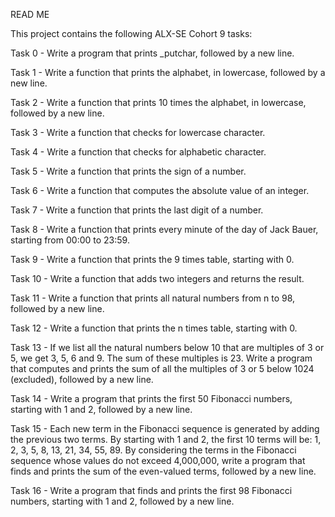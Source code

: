 READ ME

This project contains the following ALX-SE Cohort 9 tasks:

Task 0 - Write a program that prints _putchar, followed by a new line.

Task 1 - Write a function that prints the alphabet, in lowercase, followed by a new line.

Task 2 - Write a function that prints 10 times the alphabet, in lowercase, followed by a new line.

Task 3 - Write a function that checks for lowercase character.

Task 4 - Write a function that checks for alphabetic character.

Task 5 - Write a function that prints the sign of a number.

Task 6 - Write a function that computes the absolute value of an integer.

Task 7 - Write a function that prints the last digit of a number.

Task 8 - Write a function that prints every minute of the day of Jack Bauer, starting from 00:00 to 23:59.

Task 9 - Write a function that prints the 9 times table, starting with 0.

Task 10 - Write a function that adds two integers and returns the result.

Task 11 - Write a function that prints all natural numbers from n to 98, followed by a new line.

Task 12 - Write a function that prints the n times table, starting with 0.

Task 13 - If we list all the natural numbers below 10 that are multiples of 3 or 5, we get 3, 5, 6 and 9. The sum of these multiples is 23. Write a program that computes and prints the sum of all the multiples of 3 or 5 below 1024 (excluded), followed by a new line.

Task 14 - Write a program that prints the first 50 Fibonacci numbers, starting with 1 and 2, followed by a new line.

Task 15 - Each new term in the Fibonacci sequence is generated by adding the previous two terms. By starting with 1 and 2, the first 10 terms will be: 1, 2, 3, 5, 8, 13, 21, 34, 55, 89. By considering the terms in the Fibonacci sequence whose values do not exceed 4,000,000, write a program that finds and prints the sum of the even-valued terms, followed by a new line.

Task 16 - Write a program that finds and prints the first 98 Fibonacci numbers, starting with 1 and 2, followed by a new line.

